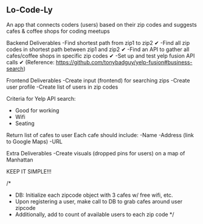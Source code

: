 ## Lo-Code-Ly ##

An app that connects coders (users) based on their zip codes and suggests cafes & coffee shops for coding meetups


Backend Deliverables
 -Find shortest path from zip1 to zip2  ✔
 -Find all zip codes in shortest path between zip1 and zip2 ✔
 -Find an API to gather all cafes/coffee shops in specific zip codes ✔ 
 -Set up and test yelp fusion API calls ✔ 
  (Reference: https://github.com/tonybadguy/yelp-fusion#business-search)

Frontend Deliverables
-Create input (frontend) for searching zips
-Create user profile
-Create list of users in zip codes


Criteria for Yelp API search:
- Good for working
- Wifi
- Seating

Return list of cafes to user
Each cafe should include:
-Name
-Address (link to Google Maps)
-URL 




Extra Deliverables
-Create visuals (dropped pins for users) on a map of Manhattan


KEEP IT SIMPLE!!!

/*
  - DB: Initialize each zipcode object with 3 cafes w/ free wifi, etc. 
  - Upon registering a user, make call to DB to grab cafes around user zipcode
  - Additionally, add to count of available users to each zip code
*/
